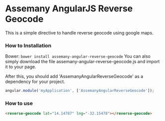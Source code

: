 Assemany AngularJS Reverse Geocode
=======================
This is a simple directive to handle reverse geocode using google maps.

### How to Installation

Bower: `bower install assemany-angular-reverse-geocode`
You can also simply download the file assemany-angular-reverse-geocode.js and import it to your page.

After this, you should add 'AssemanyAngularReverseGeocode' as a dependency for your project.
```javascript
angular.module('myApplication', ['AssemanyAngularReverseGeocode']);
```

### How to use
```html
<reverse-geocode lat="14.14787" lng="-32.15478"></reverse-geocode>
```
